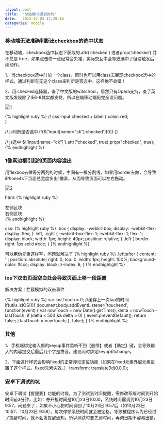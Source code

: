 ```yaml
---
layout: post
title:  "总结做H5遇到的坑"
date:   2015-12-03 17:39:16
categories: mobile
---
```


### 移动端无法准确判断出checkbox的选中状态

在移动端，checkbox选中状态下获取的.attr(‘checked’) 或者prop(‘checked’) 并不总是 true，如果点击快一点经常会失准，实际交互中会导致选中了但没触发后续动作。 

1、当checkbox选中时加一个class，同时也可以用class去展现checkbox选中的样式，通过判断有无这个class来判断是否选中，这样绝不会错！

2、用:checked选择器，查了中文版的w3school，居然只有Opera支持，查了英文版发现除了IE6-8其实都支持，所以在端移动端用完全没问题。

![1](http://img4.tbcdn.cn/L1/461/1/0b8fc7ab42cfd84f991cb36fd4d9ca6686c5e309.png)

{% highlight ruby %}
// css
input:checked + label {
     color: red;   
}

// js判断是否选中
if($('input[name="ck"]:checked')[0]) {}

// js选中
$('input[name="ck"]').attr("checked", true).prop("checked", true);
{% endhighlight %}


### 1像素边框引起的页面内容溢出

用flexbox去做等分两列的时候，中间有一根分割线，如果用border去做，会导致iPhone4s下页面总宽度多出1像素，从而导致页面可以左右拖动。

![2](http://img2.tbcdn.cn/L1/461/1/67e3514bcf36bd2d13be390a666ed62c1a7dd877.png)

html:
{% highlight ruby %}
<div class="box">
    <div class="left">左侧区块</div>
    <div class="right">右侧区块</div>
</div>
{% endhighlight %}

css:
{% highlight ruby %}
.box {
     display: -webkit-box;
     display: -webkit-flex;
     display: flex;
 }
 .left, .right {
    -webkit-box-flex: 1;
    -webkit-flex: 1;
    flex: 1;
    display: block;
    width: 1px;
    height: 40px;
    position: relative;
}
.left {
    border-right: 1px solid #ccc;
}
{% endhighlight %}

可以用伪元素这样写，问题就解决了
{% highlight ruby %}
.left:after {
    content: '';
    position: absolute;
    right: 0;
    top: 0;
    width: 1px;
    height: 100%;
    background-color: #ccc;
    display: block;
    z-index: 9;
}
{% endhighlight %}


### ios下双击页面空白处会导致页面上移一段距离

解决方案：拦截模拟的双击事件

{% highlight ruby %}
var lastTouch = 0; //缓存上一次tap的时间
if(utils.isIOS()){
  document.body.addEventListener('touchend', function(event) {
      var nowTouch = new Date().getTime(),
      delta = nowTouch - lastTouch;
      if (delta < 500 && delta > 0) {
          event.preventDefault();
          return false;
      }
      lastTouch = nowTouch;
  }, false);
}
{% endhighlight %}


### 其他

1、手机端绑定输入框的keyup事件监听不到【删除】或者【确定】键，会导致输入的内容提交后最后几个字是拼音，建议同时绑定keyup和change。

2、下面这行样式会影响fixed的正常浮动定位功能（如果在fixed元素外层元素设置了这个样式，fixed元素失效。） 
transform: translate3d(0,0,0);

### 安卓下调试的坑

安卓下调试【提醒我】功能的时候，为了测试到时间提醒，需修改系统时间到开始时间前3分钟，比如：券开抢时间是10月23日10:00，系统时间需调到10月23日 9:57，问题来了，如果不小心把时间调到了10月23日 9:57后（如10月23日 10:57、10月23日 9:58），每次停顿系统时间就会被定格，导致被程序认为已经过了提醒时间，就不会发提醒通知。所以测试时要先调时间，再调日期不容易出错。
